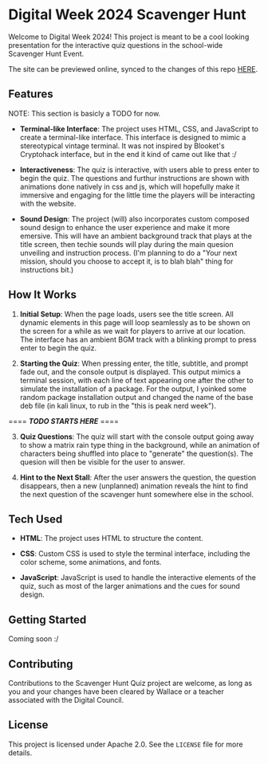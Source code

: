 # Digital Week 2024 Scavenger Hunt

Welcome to Digital Week 2024! 
This project is meant to be a cool looking presentation for the interactive quiz questions in the school-wide Scavenger Hunt Event.

The site can be previewed online, synced to the changes of this repo [HERE](https://pakscavengerhunt.netlify.app/).

## Features

NOTE: This section is basicly a TODO for now.

- **Terminal-like Interface**: The project uses HTML, CSS, and JavaScript to create a terminal-like interface. This interface is designed to mimic a stereotypical vintage terminal. It was not inspired by Blooket's Cryptohack interface, but in the end it kind of came out like that :/

- **Interactiveness**: The quiz is interactive, with users able to press enter to begin the quiz. The questions and furthur instructions are shown with animations done natively in css and js, which will hopefully make it immersive and engaging for the little time the players will be interacting with the website.


- **Sound Design**: The project (will) also incorporates custom composed sound design to enhance the user experience and make it more emersive. This will have an ambient background track that plays at the title screen, then techie sounds will play during the main quesion unveiling and instruction process. (I'm planning to do a "Your next mission, should you choose to accept it, is to blah blah" thing for instructions bit.)

## How It Works

1. **Initial Setup**: When the page loads, users see the title screen. All dynamic elements in this page will loop seamlessly as to be shown on the screen for a while as we wait for players to arrive at our location. The interface has an ambient BGM track with a blinking prompt to press enter to begin the quiz.

2. **Starting the Quiz**: When pressing enter, the title, subtitle, and prompt fade out, and the console output is displayed. This output mimics a terminal session, with each line of text appearing one after the other to simulate the installation of a package. For the output, I yoinked some random package installation output and changed the name of the base deb file (in kali linux, to rub in the "this is peak nerd week").

==== ***TODO STARTS HERE*** ====

3. **Quiz Questions**: The quiz will start with the console output going away to show a matrix rain type thing in the background, while an animation of characters being shuffled into place to "generate"
 the question(s). The quesion will then be visible for the user to answer.

4. **Hint to the Next Stall**: After the user answers the question, the question disappears, then a new (unplanned) animation reveals the hint to find the next question of the scavenger hunt somewhere else in the school.

## Tech Used

- **HTML**: The project uses HTML to structure the content.

- **CSS**: Custom CSS is used to style the terminal interface, including the color scheme, some animations, and fonts.

- **JavaScript**: JavaScript is used to handle the interactive elements of the quiz, such as most of the larger animations and the cues for sound design.

## Getting Started

Coming soon :/

## Contributing

Contributions to the Scavenger Hunt Quiz project are welcome, as long as you and your changes have been cleared by Wallace or a teacher associated with the Digital Council.

## License

This project is licensed under Apache 2.0. See the `LICENSE` file for more details.
